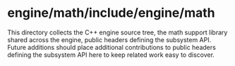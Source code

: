 # engine/math/include/engine/math

This directory collects the C++ engine source tree, the math support library shared across the engine, public headers defining the subsystem API.
Future additions should place additional contributions to public headers defining the subsystem API here to keep related work easy to discover.
